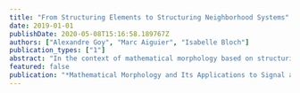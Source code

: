 ```yaml
---
title: "From Structuring Elements to Structuring Neighborhood Systems"
date: 2019-01-01
publishDate: 2020-05-08T15:16:58.189767Z
authors: ["Alexandre Goy", "Marc Aiguier", "Isabelle Bloch"]
publication_types: ["1"]
abstract: "In the context of mathematical morphology based on structuring elements to define erosion and dilation, this paper generalizes the notion of a structuring element to a new setting called structuring neighborhood systems. While a structuring element is often defined as a subset of the space, a structuring neighborhood is a subset of the subsets of the space. This yields an extended definition of erosion; dilation can be obtained as well by a duality principle. With respect to the classical framework, this extension is sound in many ways. It is also strictly more expressive, for any structuring element can be represented as a structuring neighborhood but the converse is not true. A direct application of this framework is to generalize modal morpho-logic to a topological setting."
featured: false
publication: "*Mathematical Morphology and Its Applications to Signal and Image Processing*"
---
```


